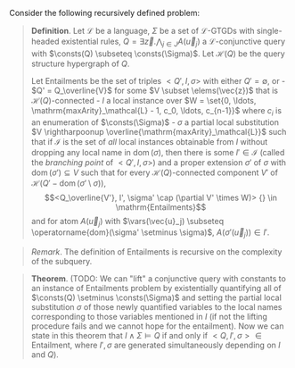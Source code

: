 Consider the following recursively defined problem:

> **Definition**. Let $\mathcal{L}$ be a language, $\Sigma$ be a set of $\mathcal{L}$-GTGDs with single-headed existential rules, $Q = \exists \vec{z}. \bigwedge_{j \in J} A(\vec{u}_j)$ a $\mathcal{L}$-conjunctive query with $\consts(Q) \subseteq \consts(\Sigma)$. Let $\mathcal{H}(Q)$ be the query structure hypergraph of $Q$.
> 
> Let $\mathrm{Entailments}$ be the set of triples $<Q', I, \sigma>$ with either $Q' = \emptyset$, or
>     - $Q' = Q_\overline{V}$ for some $V \subset \elems(\vec{z})$ that is $\mathcal{H}(Q)$-connected
>     - $I$ a local instance over $W = \set{0, \ldots, \mathrm{maxArity}_\mathcal{L} - 1, c_0, \ldots, c_{n-1}}$ where $c_i$ is an enumeration of $\consts(\Sigma)$
>     - $\sigma$ a partial local substitution $V \rightharpoonup \overline{\mathrm{maxArity}_\mathcal{L}}$ 
>  such that if $\mathcal{I}$ is the set of *all* local instances obtainable from $I$ without dropping any local name in $\operatorname{dom}(\sigma)$, then there is some $I' \in \mathcal{I}$ (called the *branching point* of $<Q', I, \sigma>$) and a proper extension $\sigma'$ of $\sigma$ with $\operatorname{dom}(\sigma') \subseteq V$ such that for every $\mathcal{H}(Q)$-connected component $V'$ of $\mathcal{H}(Q' - \operatorname{dom}(\sigma' \setminus \sigma))$, $$<Q_\overline{V'}, I', \sigma' \cap (\partial V' \times W)> {} \in \mathrm{Entailments}$$and for atom $A(\vec{u}_j)$ with $\vars(\vec{u}_j) \subseteq \operatorname{dom}(\sigma' \setminus \sigma)$, $A(\sigma'(\vec{u}_j)) \in I'$.

> *Remark*. The definition of $\mathrm{Entailments}$ is recursive on the complexity of the subquery.

> **Theorem**. (TODO: We can "lift" a conjunctive query with constants to an instance of $\mathrm{Entailments}$ problem by existentially quantifying all of $\consts(Q) \setminus \consts(\Sigma)$ and setting the partial local substitution $\sigma$ of those newly quantified variables to the local names corresponding to those variables mentioned in $I$ (if not the lifting procedure fails and we cannot hope for the entailment). Now we can state in this theorem that $I \wedge \Sigma \models Q$ if and only if $<Q, I', \sigma> \in \mathrm{Entailment}$, where $I', \sigma$ are generated simultaneously depending on $I$ and $Q$).
